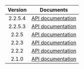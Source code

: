| Version | Documents |
|:---:|---|
| 2.2.5.4 | [API documentation](2.2.5.4) |
| 2.2.5.3 | [API documentation](2.2.5.3) |
| 2.2.5 | [API documentation](2.2.5) |
| 2.2.3 | [API documentation](2.2.3) |
| 2.2.2 | [API documentation](2.2.2) |
| 2.1.0 | [API documentation](2.1.0) |
